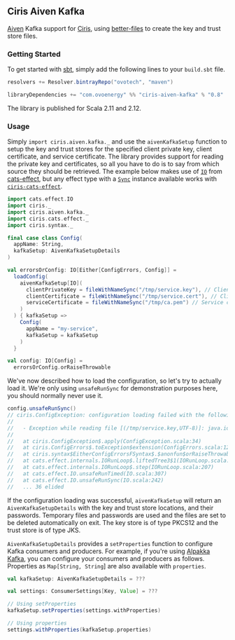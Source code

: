 ## Ciris Aiven Kafka
[Aiven][aiven] Kafka support for [Ciris][ciris], using [better-files][better-files] to create the key and trust store files.

### Getting Started
To get started with [sbt][sbt], simply add the following lines to your `build.sbt` file.

```scala
resolvers += Resolver.bintrayRepo("ovotech", "maven")

libraryDependencies += "com.ovoenergy" %% "ciris-aiven-kafka" % "0.8"
```

The library is published for Scala 2.11 and 2.12.

### Usage
Simply `import ciris.aiven.kafka._` and use the `aivenKafkaSetup` function to setup the key and trust stores for the specified client private key, client certificate, and service certificate. The library provides support for reading the private key and certificates, so all you have to do is to say from which source they should be retrieved. The example below makes use of [`IO`][IO] from [cats-effect][cats-effect], but any effect type with a [`Sync`][Sync] instance available works with [`ciris-cats-effect`][ciris-cats-effect].

```scala
import cats.effect.IO
import ciris._
import ciris.aiven.kafka._
import ciris.cats.effect._
import ciris.syntax._

final case class Config(
  appName: String,
  kafkaSetup: AivenKafkaSetupDetails
)

val errorsOrConfig: IO[Either[ConfigErrors, Config]] =
  loadConfig(
    aivenKafkaSetup[IO](
      clientPrivateKey = fileWithNameSync("/tmp/service.key"), // Client private key type is inferred
      clientCertificate = fileWithNameSync("/tmp/service.cert"), // Client certificate type is inferred
      serviceCertificate = fileWithNameSync("/tmp/ca.pem") // Service certificate type is inferred
    )
  ) { kafkaSetup =>
    Config(
      appName = "my-service",
      kafkaSetup = kafkaSetup
    )
  }

val config: IO[Config] =
  errorsOrConfig.orRaiseThrowable
```

We've now described how to load the configuration, so let's try to actually load it. We're only using `unsafeRunSync` for demonstration purposes here, you should normally never use it.

```scala
config.unsafeRunSync()
// ciris.ConfigException: configuration loading failed with the following errors.
//
//   - Exception while reading file [(/tmp/service.key,UTF-8)]: java.io.FileNotFoundException: /tmp/service.key (No such file or directory) and exception while reading file [(/tmp/service.cert,UTF-8)]: java.io.FileNotFoundException: /tmp/service.cert (No such file or directory) and exception while reading file [(/tmp/ca.pem,UTF-8)]: java.io.FileNotFoundException: /tmp/ca.pem (No such file or directory).
//
//   at ciris.ConfigException$.apply(ConfigException.scala:34)
//   at ciris.ConfigErrors$.toException$extension(ConfigErrors.scala:128)
//   at ciris.syntax$EitherConfigErrorsFSyntax$.$anonfun$orRaiseThrowable$1(syntax.scala:71)
//   at cats.effect.internals.IORunLoop$.liftedTree3$1(IORunLoop.scala:207)
//   at cats.effect.internals.IORunLoop$.step(IORunLoop.scala:207)
//   at cats.effect.IO.unsafeRunTimed(IO.scala:307)
//   at cats.effect.IO.unsafeRunSync(IO.scala:242)
//   ... 36 elided
```

If the configuration loading was successful, `aivenKafkaSetup` will return an `AivenKafkaSetupDetails` with the key and trust store locations, and their passwords. Temporary files and passwords are used and the files are set to be deleted automatically on exit. The key store is of type PKCS12 and the trust store is of type JKS.

`AivenKafkaSetupDetails` provides a `setProperties` function to configure Kafka consumers and producers. For example, if you're using [Alpakka Kafka][alpakka-kafka], you can configure your consumers and producers as follows. Properties as `Map[String, String`] are also available with `properties`.

```scala
val kafkaSetup: AivenKafkaSetupDetails = ???

val settings: ConsumerSettings[Key, Value] = ???

// Using setProperties
kafkaSetup.setProperties(settings.withProperties)

// Using properties
settings.withProperties(kafkaSetup.properties)
```

[aiven]: https://aiven.io
[alpakka-kafka]: https://doc.akka.io/docs/akka-stream-kafka/current/home.html
[better-files]: https://github.com/pathikrit/better-files
[cats-effect]: https://typelevel.org/cats-effect/
[ciris-cats-effect]: https://cir.is/docs/cats-effect-module
[ciris]: https://cir.is
[IO]: https://typelevel.org/cats-effect/datatypes/io.html
[sbt]: https://www.scala-sbt.org
[Sync]: https://typelevel.org/cats-effect/typeclasses/sync.html
